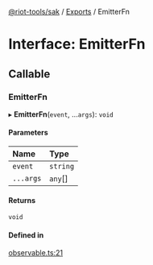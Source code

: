 [@riot-tools/sak](../README.md) / [Exports](../modules.md) / EmitterFn

# Interface: EmitterFn

## Callable

### EmitterFn

▸ **EmitterFn**(`event`, ...`args`): `void`

#### Parameters

| Name | Type |
| :------ | :------ |
| `event` | `string` |
| `...args` | `any`[] |

#### Returns

`void`

#### Defined in

[observable.ts:21](https://github.com/riot-tools/sak/blob/8a50b76/lib/observable.ts#L21)
